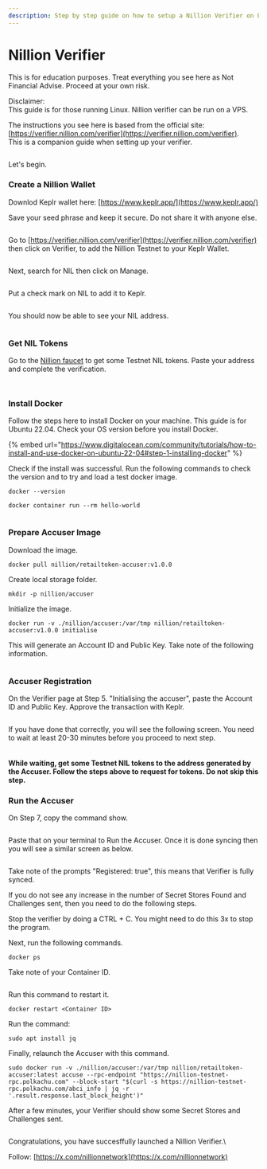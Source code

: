 ```yaml
---
description: Step by step guide on how to setup a Nillion Verifier on Linux
---
```


# Nillion Verifier

This is for education purposes. Treat everything you see here as Not Financial Advise. Proceed at your own risk.

Disclaimer:\
This guide is for those running Linux. Nillion verifier can be run on a VPS.

The instructions you see here is based from the official site: [https://verifier.nillion.com/verifier](https://verifier.nillion.com/verifier). \
This is a companion guide when setting up your verifier.

<figure><img src="../.gitbook/assets/image (9).png" alt=""><figcaption></figcaption></figure>

Let's begin.

### Create a Nillion Wallet

Downlod Keplr wallet here: [https://www.keplr.app/](https://www.keplr.app/)

Save your seed phrase and keep it secure. Do not share it with anyone else.

<figure><img src="../.gitbook/assets/image (1) (1) (1) (1).png" alt=""><figcaption></figcaption></figure>

Go to [https://verifier.nillion.com/verifier](https://verifier.nillion.com/verifier) then click on Verifier, to add the Nillion Testnet to your Keplr Wallet.

<figure><img src="../.gitbook/assets/image (2) (1).png" alt=""><figcaption></figcaption></figure>

Next, search for NIL then click on Manage.

<figure><img src="../.gitbook/assets/image (3) (1).png" alt=""><figcaption></figcaption></figure>

Put a check mark on NIL to add it to Keplr.

<figure><img src="../.gitbook/assets/image (4) (1).png" alt=""><figcaption></figcaption></figure>

You should now be able to see your NIL address.

<figure><img src="../.gitbook/assets/image (5) (1).png" alt=""><figcaption></figcaption></figure>

### Get NIL Tokens

Go to the [Nillion faucet](https://faucet.testnet.nillion.com/) to get some Testnet NIL tokens. Paste your address and complete the verification.

<figure><img src="../.gitbook/assets/image (6) (1).png" alt=""><figcaption></figcaption></figure>

<figure><img src="../.gitbook/assets/image (7) (1).png" alt=""><figcaption></figcaption></figure>

### Install Docker

Follow the steps here to install Docker on your machine. This guide is for Ubuntu 22.04. Check your OS version before you install Docker.

{% embed url="https://www.digitalocean.com/community/tutorials/how-to-install-and-use-docker-on-ubuntu-22-04#step-1-installing-docker" %}

Check if the install was successful. Run the following commands to check the version and to try and load a test docker image.

```
docker --version
```

```
docker container run --rm hello-world
```

<figure><img src="../.gitbook/assets/image (10).png" alt=""><figcaption></figcaption></figure>

### Prepare Accuser Image

Download the image.

```
docker pull nillion/retailtoken-accuser:v1.0.0
```

Create local storage folder.

```
mkdir -p nillion/accuser
```

Initialize the image.

```
docker run -v ./nillion/accuser:/var/tmp nillion/retailtoken-accuser:v1.0.0 initialise
```

This will generate an Account ID and Public Key. Take note of the following information.

<figure><img src="../.gitbook/assets/image (11).png" alt=""><figcaption></figcaption></figure>

### Accuser Registration

On the Verifier page at Step 5. "Initialising the accuser", paste the Account ID and Public Key. Approve the transaction with Keplr.

<figure><img src="../.gitbook/assets/image (12).png" alt=""><figcaption></figcaption></figure>

If you have done that correctly, you will see the following screen. You need to wait at least 20-30 minutes before you proceed to next step.

<figure><img src="../.gitbook/assets/Screenshot 2024-09-02 at 8.52.59 PM.png" alt=""><figcaption></figcaption></figure>

#### While waiting, get some Testnet NIL tokens to the address generated by the Accuser. Follow the steps above to request for tokens. Do not skip this step.

### Run the Accuser

On Step 7, copy the command show.

<figure><img src="../.gitbook/assets/image (13).png" alt=""><figcaption></figcaption></figure>

Paste that on your terminal to Run the Accuser. Once it is done syncing then you will see a similar screen as below.

<figure><img src="../.gitbook/assets/Screenshot 2024-09-02 at 9.54.38 PM.png" alt=""><figcaption></figcaption></figure>

Take note of the prompts "Registered: true", this means that Verifier is fully synced.

If you do not see any increase in the number of Secret Stores Found and Challenges sent, then you need to do the following steps.

Stop the verifier by doing a CTRL + C. You might need to do this 3x to stop the program.

Next, run the following commands.

```
docker ps
```

Take note of your Container ID.

<figure><img src="../.gitbook/assets/image (14).png" alt=""><figcaption></figcaption></figure>

Run this command to restart it.

```
docker restart <Container ID>
```

Run the command:

```
sudo apt install jq
```

Finally, relaunch the Accuser with this command.

```
sudo docker run -v ./nillion/accuser:/var/tmp nillion/retailtoken-accuser:latest accuse --rpc-endpoint "https://nillion-testnet-rpc.polkachu.com" --block-start "$(curl -s https://nillion-testnet-rpc.polkachu.com/abci_info | jq -r '.result.response.last_block_height')"
```

After a few minutes, your Verifier should show some Secret Stores and Challenges sent.

<figure><img src="../.gitbook/assets/image (15).png" alt=""><figcaption></figcaption></figure>

Congratulations, you have succesffully launched a Nillion Verifier.\


Follow: [https://x.com/nillionnetwork](https://x.com/nillionnetwork)

